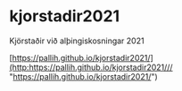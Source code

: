# kjorstadir2021
Kjörstaðir við alþingiskosningar 2021

[https://pallih.github.io/kjorstadir2021/](http:https://pallih.github.io/kjorstadir2021/// "https://pallih.github.io/kjorstadir2021/")
